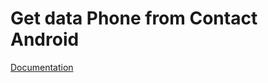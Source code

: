 # Get data Phone from Contact Android

[Documentation](https://medium.com/@anggara.dwikuntoro/how-to-get-contact-phone-data-in-android-48537db196e0)
